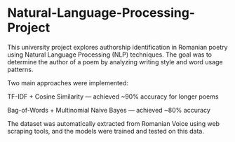 # Natural-Language-Processing-Project
This university project explores authorship identification in Romanian poetry using Natural Language Processing (NLP) techniques. The goal was to determine the author of a poem by analyzing writing style and word usage patterns.

Two main approaches were implemented:

TF-IDF + Cosine Similarity — achieved ~90% accuracy for longer poems

Bag-of-Words + Multinomial Naive Bayes — achieved ~80% accuracy

The dataset was automatically extracted from Romanian Voice using web scraping tools, and the models were trained and tested on this data.
